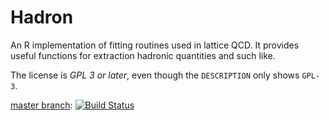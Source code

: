 # Hadron

An R implementation of fitting routines used in lattice QCD. It provides useful
functions for extraction hadronic quantities and such like. 

The license is *GPL 3 or later*, even though the `DESCRIPTION` only shows
`GPL-3`.

[master branch](https://github.com/HISKP-LQCD/hadron): [![Build Status](https://travis-ci.org/HISKP-LQCD/hadron.svg?branch=master)](https://travis-ci.org/HISKP-LQCD/hadron)
